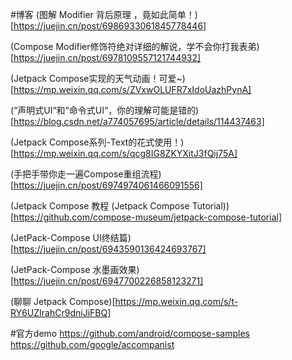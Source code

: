 #博客
(图解 Modifier 背后原理 ，竟如此简单！)[https://juejin.cn/post/6986933061845778446]

(Compose Modifier修饰符绝对详细的解说，学不会你打我表弟)[https://juejin.cn/post/6978109557121744932]

(Jetpack Compose实现的天气动画！可爱~)[https://mp.weixin.qq.com/s/ZVxwOLUFR7xIdoUazhPynA]

(“声明式UI“和“命令式UI“，你的理解可能是错的)[https://blog.csdn.net/a774057695/article/details/114437463]

(Jetpack Compose系列-Text的花式使用！)[https://mp.weixin.qq.com/s/qcg8IG8ZKYXitJ3fQij75A]

(手把手带你走一遍Compose重组流程)[https://juejin.cn/post/6974974061466091556]

(Jetpack Compose 教程 (Jetpack Compose Tutorial))[https://github.com/compose-museum/jetpack-compose-tutorial]

(JetPack-Compose UI终结篇)[https://juejin.cn/post/6943590136424693767]

(JetPack-Compose 水墨画效果)[https://juejin.cn/post/6947700226858123271]

(聊聊 Jetpack Compose)[https://mp.weixin.qq.com/s/t-RY6UZIrahCr9dniJiFBQ]

#官方demo
https://github.com/android/compose-samples
https://github.com/google/accompanist


